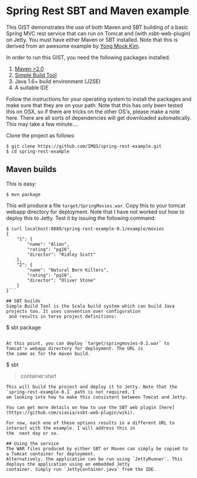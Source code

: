 # Spring Rest SBT and Maven example

This GIST demonstrates the use of both Maven and SBT building of a basic Spring MVC rest service that can run on
Tomcat and (with xsbt-web-plugin) on Jetty. You must have either Maven or SBT installed. Note that this is derived
from an awesome example by [Yong Mook Kim](http://www.mkyong.com/).

In order to run this GIST, you need the following packages installed.

1. [Maven >2.0](http://maven.apache.org)
2. [Simple Build Tool](https://github.com/harrah/xsbt)
3. Java 1.6+ build environment (J2SE)
4. A suitable IDE

Follow the instructions for your operating system to install the packages and make sure that they are on your path.
Note that this has only been tested this on OSX, so if there are tricks on the other OS's, please make a note here.
There are all sorts of dependencies will get downloaded automatically. This may take a few minute....

Clone the project as follows:

```
$ git clone https://github.com/IMQS/spring-rest-example.git
$ cd spring-rest-example
```

## Maven builds
This is easy:
```
$ mvn package
```
This will produce a file `target/SpringMovies.war`. Copy this to your tomcat webapp directory for deployment. Note
that  I have not worked out how to deploy this to Jetty. Test it by issuing the following command:

```
$ curl localhost:8080/spring-rest-example-0.1/example/movies
{
    "1": {
        "name": "Alien",
        "rating": "pg16",
        "director": "Ridley Scott"
    },
    "2": {
        "name": "Natural Born Killers",
        "rating": "pg16",
        "director": "Oliver Stone"
    }
}```

## SBT builds
Simple Build Tool is the Scala build system which can build Java projects too. It uses convention over configuration
 and results in terse project definitions:

```
$ sbt package
```

At this point, you can deploy `target/springmovies-0.1.war` to Tomcat's webapp directory for deployment. The URL is
the same as for the maven build.

```
$ sbt
> container:start
```
This will build the project and deploy it to Jetty. Note that the `spring-rest-example-0.1` path is not required. I
am looking into how to make this consistent between Tomcat and Jetty.

You can get more details on how to use the SBT web plugin [here](https://github.com/siasia/xsbt-web-plugin/wiki).

For now, each one of these options results in a different URL to interact with the example. I will address this in
the  next day or so.

## Using the service
The WAR files produced by either SBT or Maven can simply be copied to a Tomcat container for deployment.
Alternatively, the application can be run using `JettyRunner`. This deploys the application using an embedded Jetty
container. Simply run `JettyContainer.java` from the IDE.
